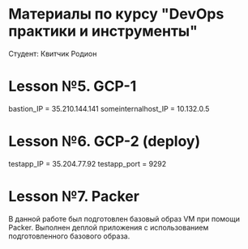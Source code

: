 # Материалы по курсу "DevOps практики и инструменты"
Cтудент: Квитчик Родион

# Lesson №5. GCP-1
bastion_IP = 35.210.144.141
someinternalhost_IP = 10.132.0.5

# Lesson №6. GCP-2 (deploy)
testapp_IP = 35.204.77.92
testapp_port = 9292

# Lesson №7. Packer
В данной работе был подготовлен базовый образ VM при помощи Packer.
Выполнен деплой приложения с использованием подготовленного базового образа.
